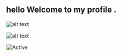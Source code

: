 ##  hello  Welcome to my profile .

![alt text](https://i.kym-cdn.com/photos/images/original/000/735/754/f65.gif)

![alt text](https://i.imgur.com/4M7IWwP.gif)


![Active](https://img.shields.io/badge/%F0%9F%8C%8E-French%20%2F%20-9cf)


